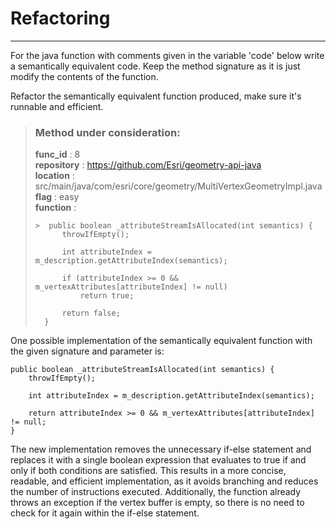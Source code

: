 # Refactoring

---

For the java function with comments given in the variable 'code' below write a semantically equivalent code. Keep the method signature as it is just modify the contents of the function.

Refactor the semantically equivalent function produced, make sure it's runnable and efficient. 

> ### Method under consideration:
> **func_id** : 8 <br/> 
 > **repository** : https://github.com/Esri/geometry-api-java <br/> 
> **location** : src/main/java/com/esri/core/geometry/MultiVertexGeometryImpl.java <br/> 
> **flag** : easy <br/> 
> **function** : <br/> 
> ``` <br/> 
>> 	public boolean _attributeStreamIsAllocated(int semantics) {
>		throwIfEmpty();
>
>		int attributeIndex = m_description.getAttributeIndex(semantics);
>
>		if (attributeIndex >= 0 && m_vertexAttributes[attributeIndex] != null)
>			return true;
>
>		return false;
>	} 
> ``` 


One possible implementation of the semantically equivalent function with the given signature and parameter is:

```
public boolean _attributeStreamIsAllocated(int semantics) {
    throwIfEmpty();

    int attributeIndex = m_description.getAttributeIndex(semantics);

    return attributeIndex >= 0 && m_vertexAttributes[attributeIndex] != null;
}
```

The new implementation removes the unnecessary if-else statement and replaces it with a single boolean expression that evaluates to true if and only if both conditions are satisfied. This results in a more concise, readable, and efficient implementation, as it avoids branching and reduces the number of instructions executed. Additionally, the function already throws an exception if the vertex buffer is empty, so there is no need to check for it again within the if-else statement.